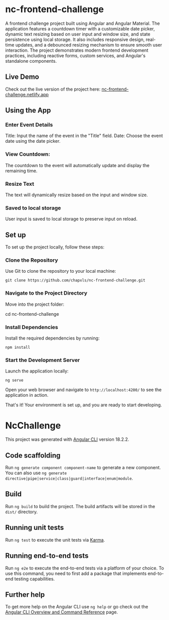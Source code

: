 # nc-frontend-challenge

A frontend challenge project built using Angular and Angular Material. The application features a countdown timer with a customizable date picker, dynamic text resizing based on user input and window size, and state persistence using local storage. It also includes responsive design, real-time updates, and a debounced resizing mechanism to ensure smooth user interaction. The project demonstrates modern frontend development practices, including reactive forms, custom services, and Angular's standalone components.

## Live Demo

Check out the live version of the project here: [nc-frontend-challenge.netlify.app](https://nc-frontend-challenge.netlify.app/)

## Using the App

### Enter Event Details
Title: Input the name of the event in the "Title" field.
Date: Choose the event date using the date picker.

### View Countdown:
The countdown to the event will automatically update and display the remaining time.

### Resize Text
The text will dynamically resize based on the input and window size.

### Saved to local storage
User input is saved to local storage to preserve input on reload.

## Set up

To set up the project locally, follow these steps:

### Clone the Repository
Use Git to clone the repository to your local machine:

`git clone https://github.com/chapxls/nc-frontend-challenge.git`

### Navigate to the Project Directory
Move into the project folder:

cd nc-frontend-challenge

### Install Dependencies
Install the required dependencies by running:

`npm install`

### Start the Development Server
Launch the application locally:

`ng serve`

Open your web browser and navigate to `http://localhost:4200/` to see the application in action.

That's it! Your environment is set up, and you are ready to start developing.

# NcChallenge

This project was generated with [Angular CLI](https://github.com/angular/angular-cli) version 18.2.2.

## Code scaffolding

Run `ng generate component component-name` to generate a new component. You can also use `ng generate directive|pipe|service|class|guard|interface|enum|module`.

## Build

Run `ng build` to build the project. The build artifacts will be stored in the `dist/` directory.

## Running unit tests

Run `ng test` to execute the unit tests via [Karma](https://karma-runner.github.io).

## Running end-to-end tests

Run `ng e2e` to execute the end-to-end tests via a platform of your choice. To use this command, you need to first add a package that implements end-to-end testing capabilities.

## Further help

To get more help on the Angular CLI use `ng help` or go check out the [Angular CLI Overview and Command Reference](https://angular.dev/tools/cli) page.
